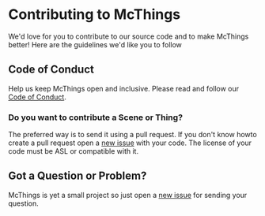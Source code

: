 # Contributing to McThings

We'd love for you to contribute to our source code and to make McThings better!
Here are the guidelines we'd like you to follow

## <a name="coc"></a> Code of Conduct

Help us keep McThings open and inclusive. Please read and follow our [Code of Conduct][coc].

### <a name="scenes"></a> Do you want to contribute a **Scene** or **Thing**?

The preferred way is to send it using a pull request. If you don't know howto create
a pull request open a [new issue][github-new-issue] with your code. The license of your
code must be ASL or compatible with it.

## <a name="question"></a> Got a Question or Problem?

McThings is yet a small project so just open a [new issue][github-new-issue] for sending your question.


[coc]: https://github\.com/juntosdesdecasa/mcthings_scenes/blob/master/CODE_OF_CONDUCT.md
[github-issues]: https://github\.com/juntosdesdecasa/mcthings_scenes/issues
[github-new-issue]: https://github\.com/juntosdesdecasa/mcthings_scenes/issues/new
[github]: https://github\.com/juntosdesdecasa/mcthings_scenes
